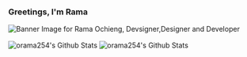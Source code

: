### Greetings, I'm Rama

<img src="https://raw.githubusercontent.com/orama254/orama254/master/orama254_readme_banner.png" alt="Banner Image for Rama Ochieng, Devsigner,Designer and Developer">

<p><img align="center" alt="orama254's Github Stats" src="https://github-readme-stats.orama254.vercel.app/api?username=orama254&hide=stars&bg_color=002046&icon_color=ffff00&title_color=ffff00&text_color=ffffff&show_icons=true" /> <img align="center" alt="orama254's Github Stats" src="https://github-readme-stats.orama254.vercel.app/api/top-langs?username=orama254&bg_color=002046&icon_color=ffff00&title_color=ffff00&text_color=ffffff&show_icons=true&layout=compact" /></p>





<!--
**orama254/orama254** is a ✨ _special_ ✨ repository because its `README.md` (this file) appears on your GitHub profile.

Here are some ideas to get you started:

- 🔭 I’m currently working on ...
- 🌱 I’m currently learning ...
- 👯 I’m looking to collaborate on ...
- 🤔 I’m looking for help with ...
- 💬 Ask me about ...
- 📫 How to reach me: ...
- 😄 Pronouns: ...
- ⚡ Fun fact: ...
-->
